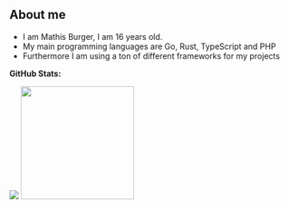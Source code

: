 ## About me
- I am Mathis Burger, I am 16 years old.
- My main programming languages are Go, Rust, TypeScript and PHP
- Furthermore I am using a ton of different frameworks for my projects


**GitHub Stats:**

<img src="https://github-readme-stats.vercel.app/api?username=MathisBurger&show_icons=true&theme=tokyonight">
<img src="https://github-readme-stats.vercel.app/api/top-langs/?username=MathisBurger&theme=tokyonight&layout=compact&hide=css"  height="200" />
